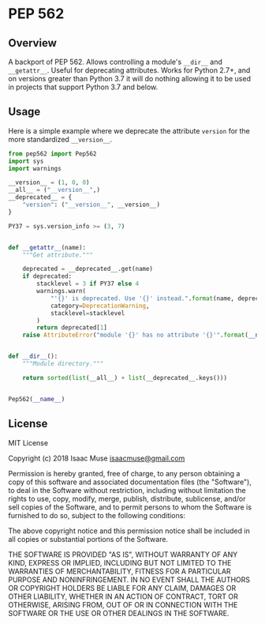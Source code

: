 # PEP 562

## Overview

A backport of PEP 562. Allows controlling a module's `__dir__` and `__getattr__`. Useful for deprecating attributes. Works for Python 2.7+, and on versions greater than Python 3.7 it will do nothing allowing it to be used in projects that support Python 3.7 and below.

## Usage

Here is a simple example where we deprecate the attribute `version` for the more standardized `__version__`.

```py
from pep562 import Pep562
import sys
import warnings

__version__ = (1, 0, 0)
__all__ = ("__version__",)
__deprecated__ = {
    "version": ("__version__", __version__)
}

PY37 = sys.version_info >= (3, 7)


def __getattr__(name):
    """Get attribute."""

    deprecated = __deprecated__.get(name)
    if deprecated:
        stacklevel = 3 if PY37 else 4
        warnings.warn(
            "'{}' is deprecated. Use '{}' instead.".format(name, deprecated[0]),
            category=DeprecationWarning,
            stacklevel=stacklevel
        )
        return deprecated[1]
    raise AttributeError("module '{}' has no attribute '{}'".format(__name__, name))


def __dir__():
    """Module directory."""

    return sorted(list(__all__) + list(__deprecated__.keys()))


Pep562(__name__)
```

## License

MIT License

Copyright (c) 2018 Isaac Muse <isaacmuse@gmail.com>

Permission is hereby granted, free of charge, to any person obtaining a copy
of this software and associated documentation files (the "Software"), to deal
in the Software without restriction, including without limitation the rights
to use, copy, modify, merge, publish, distribute, sublicense, and/or sell
copies of the Software, and to permit persons to whom the Software is
furnished to do so, subject to the following conditions:

The above copyright notice and this permission notice shall be included in all
copies or substantial portions of the Software.

THE SOFTWARE IS PROVIDED "AS IS", WITHOUT WARRANTY OF ANY KIND, EXPRESS OR
IMPLIED, INCLUDING BUT NOT LIMITED TO THE WARRANTIES OF MERCHANTABILITY,
FITNESS FOR A PARTICULAR PURPOSE AND NONINFRINGEMENT. IN NO EVENT SHALL THE
AUTHORS OR COPYRIGHT HOLDERS BE LIABLE FOR ANY CLAIM, DAMAGES OR OTHER
LIABILITY, WHETHER IN AN ACTION OF CONTRACT, TORT OR OTHERWISE, ARISING FROM,
OUT OF OR IN CONNECTION WITH THE SOFTWARE OR THE USE OR OTHER DEALINGS IN THE
SOFTWARE.
